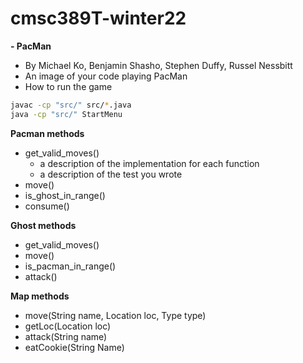 # cmsc389T-winter22


**- PacMan**
- By Michael Ko, Benjamin Shasho, Stephen Duffy, Russel Nessbitt
- An image of your code playing PacMan
- How to run the game
```bash
javac -cp "src/" src/*.java
java -cp "src/" StartMenu
```

**Pacman methods**
- get_valid_moves()
  - a description of the implementation for each function
  - a description of the test you wrote
- move()
- is_ghost_in_range()
- consume()

**Ghost methods**
- get_valid_moves()
- move()
- is_pacman_in_range()
- attack()

**Map methods**
- move(String name, Location loc, Type type)
- getLoc(Location loc)
- attack(String name)
- eatCookie(String Name)
